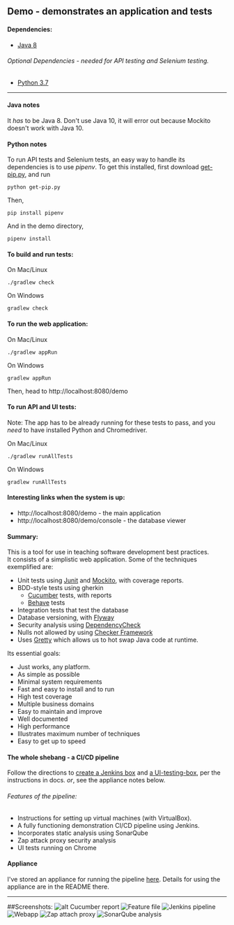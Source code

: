 ## Demo - demonstrates an application and tests

#### Dependencies:

* [Java 8](https://www.oracle.com/technetwork/java/javase/overview/java8-2100321.html)  

###### Optional Dependencies - needed for API testing and Selenium testing.
* [Python 3.7](https://www.python.org/downloads/)

---
#### Java notes
It *has* to be Java 8.  Don't use Java 10, it will error out because Mockito doesn't work with Java 10.
    
#### Python notes
To run API tests and Selenium tests, an easy way to handle its 
dependencies is to use *pipenv*.  To get this installed, first download
[get-pip.py](https://bootstrap.pypa.io/get-pip.py), and run

    python get-pip.py
    
Then,

    pip install pipenv
   
And in the demo directory,
    
    pipenv install   
   
#### To build and run tests:
On Mac/Linux

    ./gradlew check

On Windows

    gradlew check

#### To run the web application:
On Mac/Linux

    ./gradlew appRun

On Windows

    gradlew appRun
    
Then, head to http://localhost:8080/demo    
    

#### To run API and UI tests:
Note: The app has to be already running for these tests to pass, and you _need_
to have installed Python and Chromedriver.

On Mac/Linux

    ./gradlew runAllTests

On Windows

    gradlew runAllTests    
    
#### Interesting links when the system is up:
* http://localhost:8080/demo - the main application
* http://localhost:8080/demo/console - the database viewer

#### Summary:
This is a tool for use in teaching software development best practices.  
It consists of a simplistic web application.  Some of the techniques exemplified are:
* Unit tests using [Junit](https://junit.org/junit5/) and [Mockito](https://site.mockito.org/), with coverage reports.
* BDD-style tests using gherkin
  * [Cucumber](https://docs.cucumber.io/) tests, with reports
  * [Behave](https://behave.readthedocs.io/en/latest/) tests
* Integration tests that test the database
* Database versioning, with [Flyway](https://flywaydb.org/)
* Security analysis using [DependencyCheck](https://www.owasp.org/index.php/OWASP_Dependency_Check)
* Nulls not allowed by using [Checker Framework](https://checkerframework.org/)
* Uses [Gretty](https://github.com/akhikhl/gretty) which allows us to hot swap Java code at runtime.

Its essential goals:
* Just works, any platform.
* As simple as possible
* Minimal system requirements
* Fast and easy to install and to run
* High test coverage
* Multiple business domains
* Easy to maintain and improve
* Well documented
* High performance
* Illustrates maximum number of techniques
* Easy to get up to speed
    
#### The whole shebang - a CI/CD pipeline

Follow the directions to [create a Jenkins box](https://github.com/7ep/demo/blob/master/docs/jenkins_box_guide.txt) and [a UI-testing-box](https://github.com/7ep/demo/blob/master/docs/ui_test_box.txt), per the instructions
in docs.  *or*, see the appliance notes below.

###### Features of the pipeline:
* Instructions for setting up virtual machines (with VirtualBox).
* A fully functioning demonstration CI/CD pipeline using Jenkins.
* Incorporates static analysis using SonarQube
* Zap attack proxy security analysis
* UI tests running on Chrome
#### Appliance
 I've stored an appliance for running
 the pipeline [here](https://www.dropbox.com/sh/vk1hi9zs0fj9xus/AABBYo766-EGGn2IH0h9awTIa?dl=0).
 Details for using the appliance are in the README there.


---

##Screenshots:
![alt Cucumber report](https://raw.githubusercontent.com/7ep/demo/master/screenshots/cucumber_report.png)
![Feature file](https://raw.githubusercontent.com/7ep/demo/master/screenshots/feature_file.png)
![Jenkins pipeline](https://raw.githubusercontent.com/7ep/demo/master/screenshots/jenkins_pipeline.png)
![Webapp](https://raw.githubusercontent.com/7ep/demo/master/screenshots/webapp.png)
![Zap attach proxy](https://raw.githubusercontent.com/7ep/demo/master/screenshots/zap.png)
![SonarQube analysis](https://raw.githubusercontent.com/7ep/demo/master/screenshots/sonar.png)
